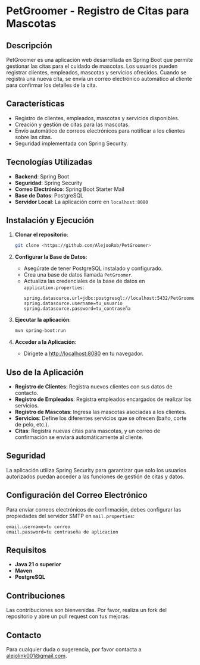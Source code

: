 # PetGroomer - Registro de Citas para Mascotas

## Descripción
PetGroomer es una aplicación web desarrollada en Spring Boot que permite gestionar las citas para el cuidado de mascotas. Los usuarios pueden registrar clientes, empleados, mascotas y servicios ofrecidos. Cuando se registra una nueva cita, se envía un correo electrónico automático al cliente para confirmar los detalles de la cita.

## Características
- Registro de clientes, empleados, mascotas y servicios disponibles.
- Creación y gestión de citas para las mascotas.
- Envío automático de correos electrónicos para notificar a los clientes sobre las citas.
- Seguridad implementada con Spring Security.

## Tecnologías Utilizadas
- **Backend**: Spring Boot
- **Seguridad**: Spring Security
- **Correo Electrónico**: Spring Boot Starter Mail
- **Base de Datos**: PostgreSQL
- **Servidor Local**: La aplicación corre en `localhost:8080`

## Instalación y Ejecución
1. **Clonar el repositorio**:
   ```bash
   git clone <https://github.com/AlejooRob/PetGroomer>
   ```

2. **Configurar la Base de Datos**:
   - Asegúrate de tener PostgreSQL instalado y configurado.
   - Crea una base de datos llamada `PetGroomer`.
   - Actualiza las credenciales de la base de datos en `application.properties`:
     ```properties
     spring.datasource.url=jdbc:postgresql://localhost:5432/PetGroomer
     spring.datasource.username=tu_usuario
     spring.datasource.password=tu_contraseña
     ```

3. **Ejecutar la aplicación**:
   ```bash
   mvn spring-boot:run
   ```

4. **Acceder a la Aplicación**:
   - Dirígete a [http://localhost:8080](http://localhost:8080) en tu navegador.

## Uso de la Aplicación
- **Registro de Clientes**: Registra nuevos clientes con sus datos de contacto.
- **Registro de Empleados**: Registra empleados encargados de realizar los servicios.
- **Registro de Mascotas**: Ingresa las mascotas asociadas a los clientes.
- **Servicios**: Define los diferentes servicios que se ofrecen (baño, corte de pelo, etc.).
- **Citas**: Registra nuevas citas para mascotas, y un correo de confirmación se enviará automáticamente al cliente.

## Seguridad
La aplicación utiliza Spring Security para garantizar que solo los usuarios autorizados puedan acceder a las funciones de gestión de citas y datos.

## Configuración del Correo Electrónico
Para enviar correos electrónicos de confirmación, debes configurar las propiedades del servidor SMTP en `mail.properties`:
```properties
email.username=tu correo
email.password=tu contraseña de aplicacion

```

## Requisitos
- **Java 21 o superior**
- **Maven**
- **PostgreSQL**

## Contribuciones
Las contribuciones son bienvenidas. Por favor, realiza un fork del repositorio y abre un pull request con tus mejoras.

## Contacto
Para cualquier duda o sugerencia, por favor contacta a [alejolink001@gmail.com](mailto:alejolink001@gmail.com).


